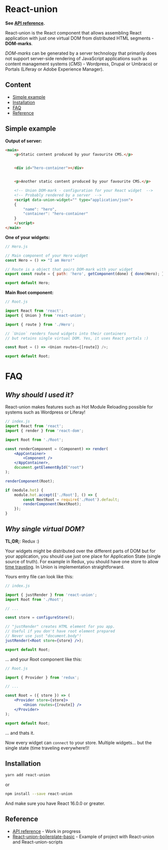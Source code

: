 # React-union

**See [API reference](https://github.com/lundegaard/react-union/blob/master/packages/react-union/API.md).**

React-union is the React component that allows assembling React application with just one virtual DOM from distributed HTML segments - **DOM-marks**.

_DOM-marks_ can be generated by a server technology that primarily does not support server-side rendering of JavaScript applications such as content management systems (_CMS_) - Wordpress, Drupal or Umbraco) or Portals (Liferay or Adobe Experience Manager).

## Content

* [Simple example](#simple-example)
* [Installation](#installation)
* [FAQ](#faq)
* [Reference](#reference)

## Simple example

**Output of server:**

```html
<main>
	<p>Static content produced by your favourite CMS.</p>


	<div id="hero-container"></div>


	<p>Another static content produced by your favourite CMS.</p>

	<!-- Union DOM-mark - configuration for your React widget  -->
	<!-- Probably rendered by a server  -->
	<script data-union-widget="" type="application/json">
	{
		"name": "hero",
		"container": "hero-container"
	}
	</script>
</main>
```

**One of your widgets:**

```js
// Hero.js

// Main component of your Hero widget
const Hero = () => "I am Hero!"

// Route is a object that pairs DOM-mark with your widget
export const route = { path: 'hero', getComponent(done) { done(Hero); } };

export default Hero;
```

**Main Root component:**

```js
// Root.js

import React from 'react';
import { Union } from 'react-union';

import { route } from './Hero';

// `Union` renders found widgets into their containers
// but retains single virtual DOM. Yes, it uses React portals :)

const Root = () => <Union routes={[route]} />;

export default Root;
```

# FAQ

## _Why should I used it?_

React-union makes features such as Hot Module Reloading possible for systems such as Wordpress or Liferay!

```jsx
// index.js
import React from 'react';
import { render } from 'react-dom';

import Root from './Root';

const renderComponent = (Component) => render(
	<AppContainer>
		<Component />
	</AppContainer>,
	document.getElementById("root")
);

renderComponent(Root);

if (module.hot) {
	module.hot.accept(['./Root'], () => {
		const NextRoot = require('./Root').default;
		renderComponent(NextRoot);
	});
}
```

## _Why single virtual DOM?_

**TL;DR;**: Redux :)

Your widgets might be distributed over the different parts of DOM but for your application, you should use just one place for Application State (single source of truth).
For example in Redux, you should have one store to allow [time traveling](https://github.com/gaearon/redux-devtools#redux-devtools). In Union is implementation straightforward.

Yours entry file can look like this:

```jsx
// index.js

import { justRender } from 'react-union';
import Root from './Root';

// ...

const store = configureStore();

// "justRender" creates HTML element for you app.
// Useful if you don't have root element prepared
// Never use just "document.body"!
justRender(<Root store={store} />);

export default Root;
```

... and your Root component like this:

```jsx
// Root.js

import { Provider } from 'redux';

// ...

const Root = ({ store }) => (
	<Provider store={store}>
		<Union routes={[route]} />
	</Provider>
);

export default Root;
```

... and thats it.

Now every widget can `connect` to your store. Multiple widgets... but the single state (time traveling everywhere!)!

## Installation

```sh
yarn add react-union
```

or

```sh
npm install --save react-union
```

And make sure you have React 16.0.0 or greater.

## Reference

* [API reference](https://github.com/lundegaard/react-union/blob/master/packages/react-union/API.md) - Work in progress
* [React-union-boilerplate-basic](https://github.com/lundegaard/react-union/tree/master/boilerplates/react-union-boilerplate-basic) - Example of project with React-union and React-union-scripts